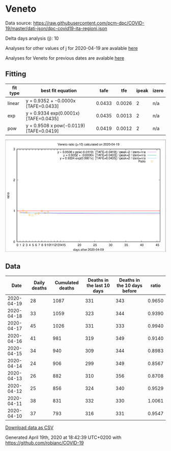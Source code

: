 # Veneto

Data source: https://raw.githubusercontent.com/pcm-dpc/COVID-19/master/dati-json/dpc-covid19-ita-regioni.json

Delta days analysis (j): 10

Analyses for other values of j for 2020-04-19 are avalable [here](../2020-04-19/README.md)

Analyses for Veneto for previous dates are avalable [here](../README.md)

## Fitting 
|fit type|best fit equation|tafe|tfe|ipeak|izero|
|-------|-----|--------|------|---|---|
|linear|y = 0.9352 + -0.0000x  [TAFE=0.0433]|0.0433|0.0026|2|n/a|
|exp|y = 0.9334 exp(0.0001x)  [TAFE=0.0435]|0.0435|0.0013|2|n/a|
|pow|y = 0.9508 x pow(-0.0119)  [TAFE=0.0419]|0.0419|0.0012|2|n/a|

![Plot](COVID-19_veneto_j10_2020-04-19.png)

## Data
|Date|Daily deaths|Cumulated deaths|Deaths in the last 10 days|Deaths in the 10 days before|ratio|
|----|----------|-----------|-------|--------------------|-----|
|2020-04-19|28|1087|331|343|0.9650|
|2020-04-18|33|1059|323|344|0.9390|
|2020-04-17|45|1026|331|333|0.9940|
|2020-04-16|41|981|319|349|0.9140|
|2020-04-15|34|940|309|344|0.8983|
|2020-04-14|24|906|299|349|0.8567|
|2020-04-13|26|882|310|356|0.8708|
|2020-04-12|25|856|324|340|0.9529|
|2020-04-11|38|831|332|330|1.0061|
|2020-04-10|37|793|316|331|0.9547|

[Download data as CSV](COVID-19_veneto_j10_2020-04-19.csv)

Generated April 19th, 2020 at 18:42:39 UTC+0200 with https://github.com/robianc/COVID-19

